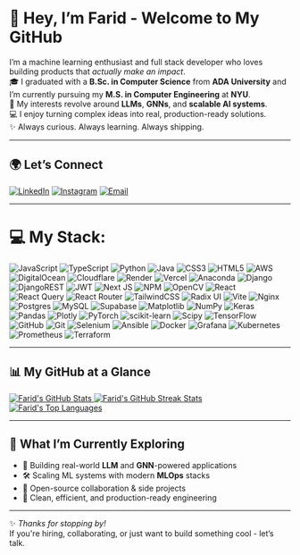 <!-- ========================= -->
<!-- 🧠 INTRODUCTION -->
<!-- ========================= -->

# 👋 Hey, I’m Farid - Welcome to My GitHub

 I’m a machine learning enthusiast and full stack developer who loves building products that *actually make an impact*.  
🎓 I graduated with a **B.Sc. in Computer Science** from **ADA University** and I’m currently pursuing my **M.S. in Computer Engineering** at **NYU**.  
🤖 My interests revolve around **LLMs**, **GNNs**, and **scalable AI systems**.  
💻 I enjoy turning complex ideas into real, production-ready solutions.  
✨ Always curious. Always learning. Always shipping.

---

<!-- ========================= -->
<!-- 🌐 SOCIAL LINKS -->
<!-- ========================= -->

## 🌍 Let’s Connect

[![LinkedIn](https://img.shields.io/badge/LinkedIn-%230077B5.svg?logo=linkedin&logoColor=white)](https://linkedin.com/in/ftaghiyev) 
[![Instagram](https://img.shields.io/badge/Instagram-%23E4405F.svg?logo=Instagram&logoColor=white)](https://instagram.com/ftaghiyev_) 
[![Email](https://img.shields.io/badge/Email-D14836?logo=gmail&logoColor=white)](mailto:farid1taghiyev@gmail.com)

---

<!-- ========================= -->
<!-- 🧰 TECH STACK -->
<!-- ========================= -->

# 💻 My Stack: 

![JavaScript](https://img.shields.io/badge/javascript-%23323330.svg?style=flat&logo=javascript&logoColor=%23F7DF1E) ![TypeScript](https://img.shields.io/badge/typescript-%23007ACC.svg?style=flat&logo=typescript&logoColor=white) ![Python](https://img.shields.io/badge/python-3670A0?style=flat&logo=python&logoColor=ffdd54) ![Java](https://img.shields.io/badge/java-%23ED8B00.svg?style=flat&logo=openjdk&logoColor=white) ![CSS3](https://img.shields.io/badge/css3-%231572B6.svg?style=flat&logo=css3&logoColor=white) ![HTML5](https://img.shields.io/badge/html5-%23E34F26.svg?style=flat&logo=html5&logoColor=white) ![AWS](https://img.shields.io/badge/AWS-%23FF9900.svg?style=flat&logo=amazon-aws&logoColor=white) ![DigitalOcean](https://img.shields.io/badge/DigitalOcean-%230167ff.svg?style=flat&logo=digitalOcean&logoColor=white) ![Cloudflare](https://img.shields.io/badge/Cloudflare-F38020?style=flat&logo=Cloudflare&logoColor=white) ![Render](https://img.shields.io/badge/Render-%46E3B7.svg?style=flat&logo=render&logoColor=white) ![Vercel](https://img.shields.io/badge/vercel-%23000000.svg?style=flat&logo=vercel&logoColor=white) ![Anaconda](https://img.shields.io/badge/Anaconda-%2344A833.svg?style=flat&logo=anaconda&logoColor=white) ![Django](https://img.shields.io/badge/django-%23092E20.svg?style=flat&logo=django&logoColor=white) ![DjangoREST](https://img.shields.io/badge/DJANGO-REST-ff1709?style=flat&logo=django&logoColor=white&color=ff1709&labelColor=gray) ![JWT](https://img.shields.io/badge/JWT-black?style=flat&logo=JSON%20web%20tokens) ![Next JS](https://img.shields.io/badge/Next-black?style=flat&logo=next.js&logoColor=white) ![NPM](https://img.shields.io/badge/NPM-%23CB3837.svg?style=flat&logo=npm&logoColor=white) ![OpenCV](https://img.shields.io/badge/opencv-%23white.svg?style=flat&logo=opencv&logoColor=white) ![React](https://img.shields.io/badge/react-%2320232a.svg?style=flat&logo=react&logoColor=%2361DAFB) ![React Query](https://img.shields.io/badge/-React%20Query-FF4154?style=flat&logo=react%20query&logoColor=white) ![React Router](https://img.shields.io/badge/React_Router-CA4245?style=flat&logo=react-router&logoColor=white) ![TailwindCSS](https://img.shields.io/badge/tailwindcss-%2338B2AC.svg?style=flat&logo=tailwind-css&logoColor=white) ![Radix UI](https://img.shields.io/badge/radix%20ui-161618.svg?style=flat&logo=radix-ui&logoColor=white) ![Vite](https://img.shields.io/badge/vite-%23646CFF.svg?style=flat&logo=vite&logoColor=white) ![Nginx](https://img.shields.io/badge/nginx-%23009639.svg?style=flat&logo=nginx&logoColor=white) ![Postgres](https://img.shields.io/badge/postgres-%23316192.svg?style=flat&logo=postgresql&logoColor=white) ![MySQL](https://img.shields.io/badge/mysql-4479A1.svg?style=flat&logo=mysql&logoColor=white) ![Supabase](https://img.shields.io/badge/Supabase-3ECF8E?style=flat&logo=supabase&logoColor=white) ![Matplotlib](https://img.shields.io/badge/Matplotlib-%23ffffff.svg?style=flat&logo=Matplotlib&logoColor=black) ![NumPy](https://img.shields.io/badge/numpy-%23013243.svg?style=flat&logo=numpy&logoColor=white) ![Keras](https://img.shields.io/badge/Keras-%23D00000.svg?style=flat&logo=Keras&logoColor=white) ![Pandas](https://img.shields.io/badge/pandas-%23150458.svg?style=flat&logo=pandas&logoColor=white) ![Plotly](https://img.shields.io/badge/Plotly-%233F4F75.svg?style=flat&logo=plotly&logoColor=white) ![PyTorch](https://img.shields.io/badge/PyTorch-%23EE4C2C.svg?style=flat&logo=PyTorch&logoColor=white) ![scikit-learn](https://img.shields.io/badge/scikit--learn-%23F7931E.svg?style=flat&logo=scikit-learn&logoColor=white) ![Scipy](https://img.shields.io/badge/SciPy-%230C55A5.svg?style=flat&logo=scipy&logoColor=%white) ![TensorFlow](https://img.shields.io/badge/TensorFlow-%23FF6F00.svg?style=flat&logo=TensorFlow&logoColor=white) ![GitHub](https://img.shields.io/badge/github-%23121011.svg?style=flat&logo=github&logoColor=white) ![Git](https://img.shields.io/badge/git-%23F05033.svg?style=flat&logo=git&logoColor=white) ![Selenium](https://img.shields.io/badge/-selenium-%43B02A?style=flat&logo=selenium&logoColor=white) ![Ansible](https://img.shields.io/badge/ansible-%231A1918.svg?style=flat&logo=ansible&logoColor=white) ![Docker](https://img.shields.io/badge/docker-%230db7ed.svg?style=flat&logo=docker&logoColor=white) ![Grafana](https://img.shields.io/badge/grafana-%23F46800.svg?style=flat&logo=grafana&logoColor=white) ![Kubernetes](https://img.shields.io/badge/kubernetes-%23326ce5.svg?style=flat&logo=kubernetes&logoColor=white) ![Prometheus](https://img.shields.io/badge/Prometheus-E6522C?style=flat&logo=Prometheus&logoColor=white) ![Terraform](https://img.shields.io/badge/terraform-%235835CC.svg?style=flat&logo=terraform&logoColor=white)

---

<!-- ========================= -->
<!-- 📊 GITHUB STATS -->
<!-- ========================= -->

## 📊 My GitHub at a Glance

<a href="https://github.com/ftaghiyev">
  <picture>
    <source media="(prefers-color-scheme: dark)" srcset="https://github-readme-stats.vercel.app/api?username=ftaghiyev&theme=github_dark&hide_border=true&include_all_commits=true&count_private=true">
    <img alt="Farid's GitHub Stats" src="https://github-readme-stats.vercel.app/api?username=ftaghiyev&theme=default&hide_border=true&include_all_commits=true&count_private=true">
  </picture>
</a>

<a href="https://github.com/ftaghiyev">
  <picture>
    <source media="(prefers-color-scheme: dark)" srcset="https://nirzak-streak-stats.vercel.app/?user=ftaghiyev&theme=github_dark&hide_border=true">
    <img alt="Farid's GitHub Streak Stats" src="https://nirzak-streak-stats.vercel.app/?user=ftaghiyev&theme=default&hide_border=true">
  </picture>
</a>

<a href="https://github.com/ftaghiyev">
  <picture>
    <source media="(prefers-color-scheme: dark)" srcset="https://github-readme-stats.vercel.app/api/top-langs/?username=ftaghiyev&theme=github_dark&hide_border=true&include_all_commits=true&count_private=true&layout=compact">
    <img alt="Farid's Top Languages" src="https://github-readme-stats.vercel.app/api/top-langs/?username=ftaghiyev&theme=default&hide_border=true&include_all_commits=true&count_private=true&layout=compact">
  </picture>
</a>

---

<!-- ========================= -->
<!-- 🧭 INTERESTS / CTA -->
<!-- ========================= -->

## 🧭 What I’m Currently Exploring
- 🧠 Building real-world **LLM** and **GNN**-powered applications  
- 🛠️ Scaling ML systems with modern **MLOps** stacks  
- 🌱 Open-source collaboration & side projects  
- 🧩 Clean, efficient, and production-ready engineering

---

<!-- ========================= -->
<!-- ✨ CLOSING LINE -->
<!-- ========================= -->

✨ *Thanks for stopping by!*  
If you're hiring, collaborating, or just want to build something cool - let’s talk.  
